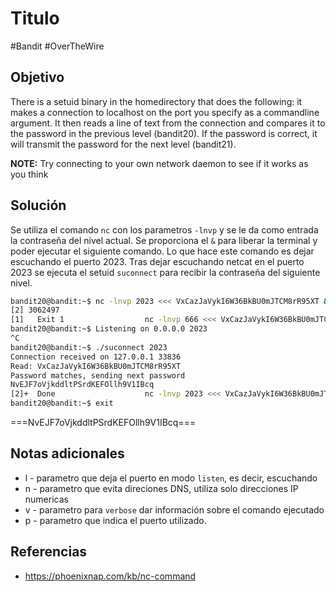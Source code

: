# Titulo
#Bandit #OverTheWire 
## Objetivo
There is a setuid binary in the homedirectory that does the following: it makes a connection to localhost on the port you specify as a commandline argument. It then reads a line of text from the connection and compares it to the password in the previous level (bandit20). If the password is correct, it will transmit the password for the next level (bandit21).

**NOTE:** Try connecting to your own network daemon to see if it works as you think
## Solución

Se utiliza el comando `nc` con los parametros `-lnvp` y se le da como entrada la contraseña del nivel actual. Se proporciona el `&` para liberar la terminal y poder ejecutar el siguiente comando.
Lo que hace este comando es dejar escuchando el puerto 2023. Tras dejar escuchando netcat en el puerto 2023 se ejecuta el setuid `suconnect` para recibir la contraseña del siguiente nivel.

```bash
bandit20@bandit:~$ nc -lnvp 2023 <<< VxCazJaVykI6W36BkBU0mJTCM8rR95XT &
[2] 3062497
[1]   Exit 1                  nc -lnvp 666 <<< VxCazJaVykI6W36BkBU0mJTCM8rR95XT
bandit20@bandit:~$ Listening on 0.0.0.0 2023
^C
bandit20@bandit:~$ ./suconnect 2023
Connection received on 127.0.0.1 33836
Read: VxCazJaVykI6W36BkBU0mJTCM8rR95XT
Password matches, sending next password
NvEJF7oVjkddltPSrdKEFOllh9V1IBcq
[2]+  Done                    nc -lnvp 2023 <<< VxCazJaVykI6W36BkBU0mJTCM8rR95XT
bandit20@bandit:~$ exit

```

===NvEJF7oVjkddltPSrdKEFOllh9V1IBcq===
## Notas adicionales
- l - parametro que deja el puerto en modo `listen`, es decir, escuchando
- n - parametro que evita direciones DNS, utiliza solo direcciones IP numericas
- v - parametro para `verbose` dar información sobre el comando ejecutado
- p - parametro que indica el puerto utilizado.
## Referencias
- https://phoenixnap.com/kb/nc-command